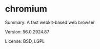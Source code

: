 #		chromium

Summary:	A fast webkit-based web browser
 
Version:	56.0.2924.87
 
License:	BSD, LGPL
 
